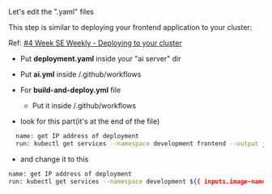 Let's edit the ".yaml" files

This step is similar to deploying your frontend application to your cluster:

Ref: [#4 Week SE Weekly - Deploying to your cluster](https://docs.google.com/presentation/d/1Hk8CecrDcgh_yXvWd-XO-WeOFi7Ta6vjdo-Fn3Pqwsk/edit#slide=id.g12fa92489d1_0_0)

- Put **deployment.yaml** inside your "ai server" dir

- Put **ai.yml** inside /.github/workflows

- For **build-and-deploy.yml** file

  - Put it inside /.github/workflows

- look for this part(it's at the end of the file)

```bash
  name: get IP address of deployment
  run: kubectl get services --namespace development frontend --output jsonpath='{.status.loadBalancer.ingress[0].ip}'
```

- and change it to this

```bash
name: get IP address of deployment
run: kubectl get services --namespace development ${{ inputs.image-name }} --output jsonpath='{.status.loadBalancer.ingress[0].ip}'
```
